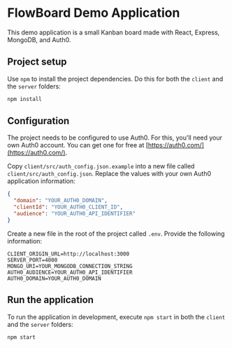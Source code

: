 # FlowBoard Demo Application

This demo application is a small Kanban board made with React, Express, MongoDB, and Auth0.

## Project setup

Use `npm` to install the project dependencies. Do this for both the `client` and the `server` folders:

```bash
npm install
```

## Configuration

The project needs to be configured to use Auth0. For this, you'll need your own Auth0 account. You can get one for free at [https://auth0.com/](https://auth0.com/).

Copy `client/src/auth_config.json.example` into a new file called `client/src/auth_config.json`. Replace the values with your own Auth0 application information:

```json
{
  "domain": "YOUR_AUTH0_DOMAIN",
  "clientId": "YOUR_AUTH0_CLIENT_ID",
  "audience": "YOUR_AUTH0_API_IDENTIFIER"
}
```

Create a new file in the root of the project called `.env`. Provide the following information:

```
CLIENT_ORIGIN_URL=http://localhost:3000
SERVER_PORT=4000
MONGO_URI=YOUR_MONGODB_CONNECTION_STRING
AUTH0_AUDIENCE=YOUR_AUTH0_API_IDENTIFIER
AUTH0_DOMAIN=YOUR_AUTH0_DOMAIN
```

## Run the application

To run the application in development, execute `npm start` in both the `client` and the `server` folders:

```bash
npm start
```
